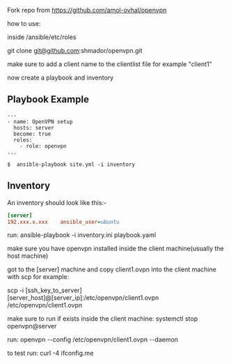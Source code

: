 Fork repo from https://github.com/amol-ovhal/openvpn

how to use:

inside /ansible/etc/roles

git clone git@github.com:shmador/openvpn.git

make sure to add a client name to the clientlist file for example "client1"

now create a playbook and inventory

Playbook Example 
----------------
```
---
- name: OpenVPN setup
  hosts: server
  become: true
  roles:
    - role: openvpn
...

$  ansible-playbook site.yml -i inventory

```

Inventory
----------
An inventory should look like this:-
```ini
[server]                 
192.xxx.x.xxx    ansible_user=ubuntu 
```

run: 
ansible-playbook -i inventory.ini playbook.yaml

make sure you have openvpn installed inside the client machine(usually the host machine)

got to the [server] machine and copy client1.ovpn into the client machine with scp for example:

scp -i [ssh_key_to_server] [server_host]@[server_ip]:/etc/openvpn/client1.ovpn /etc/openvpn/client1.ovpn

make sure to run if exists inside the client machine:
systemctl stop openvpn@server

run:
openvpn --config /etc/openvpn/client1.ovpn --daemon

to test run:
curl -4 ifconfig.me

